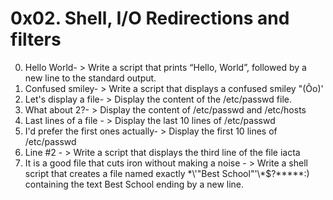 # 0x02. Shell, I/O Redirections and filters
0. Hello World- > Write a script that prints “Hello, World”, followed by a new line to the standard output.
1. Confused smiley- > Write a script that displays a confused smiley "(Ôo)'
2. Let's display a file- > Display the content of the /etc/passwd file.
3. What about 2?- > Display the content of /etc/passwd and /etc/hosts
4. Last lines of a file - > Display the last 10 lines of /etc/passwd
5. I'd prefer the first ones actually- > Display the first 10 lines of /etc/passwd
6. Line #2 - > Write a script that displays the third line of the file iacta
7. It is a good file that cuts iron without making a noise - > Write a shell script that creates a file named exactly \*\\'"Best School"\'\\*$\?\*\*\*\*\*:) containing the text Best School ending by a new line.

